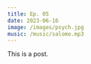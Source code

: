 ```yaml
---
title: Ep. 05
date: 2023-06-16
image: /images/psych.jpg
music: /music/salomo.mp3
---
```


This is a post.
